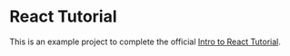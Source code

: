# React Tutorial

This is an example project to complete the official [Intro to React Tutorial](https://reactjs.org/tutorial/tutorial.html).
